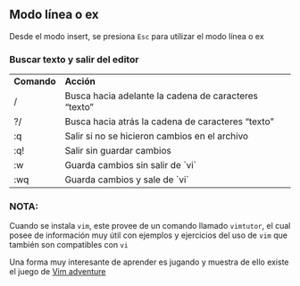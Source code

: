 ## Modo línea o ex
Desde el modo insert, se presiona `Esc` para utilizar el modo línea o ex

### Buscar texto y salir del editor
<table style="width:100%">
  <tr>
    <td><b>Comando</b></td>
    <td><b>Acción</b></td>
  </tr>
  <tr>
    <td>/</td>
    <td>Busca hacia adelante la cadena de caracteres “texto”</td>
  </tr>
  <tr>
    <td>?/</td>
    <td>Busca hacia atrás la cadena de caracteres “texto”</td>
  </tr>
  <tr>
    <td>:q</td>
    <td>Salir si no se hicieron cambios en el archivo</td>
  </tr>
  <tr>
    <td>:q!</td>
    <td>Salir sin guardar cambios</td>
  </tr>
  <tr>
    <td>:w</td>
    <td>Guarda cambios sin salir de `vi`</td>
  </tr>
  <tr>
    <td>:wq</td>
    <td>Guarda cambios y sale de `vi`</td>
  </tr>
</table>

### NOTA:
Cuando se instala `vim`, este provee de un comando llamado `vimtutor`, el cual posee de información muy útil con ejemplos y ejercicios del uso de `vim` que también son compatibles con `vi`

Una forma muy interesante de aprender es jugando y muestra de ello existe el juego de [Vim adventure](https://vim-adventures.com/)
